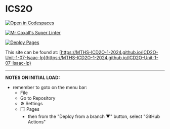# ICS2O

[![Open in Codespaces](https://classroom.github.com/assets/launch-codespace-2972f46106e565e64193e422d61a12cf1da4916b45550586e14ef0a7c637dd04.svg)](https://classroom.github.com/open-in-codespaces?assignment_repo_id=18421445)

[![Mr Coxall's Super Linter](https://github.com/MTHS-ICD2O-1-2024/ICD2O-Unit-1-07-Isaac-Ip/workflows/Mr%20Coxall's%20Super%20Linter/badge.svg)](https://github.com/MTHS-ICD2O-1-2024/ICD2O-Unit-1-07-Isaac-Ip/actions)

[![Deploy Pages](https://github.com/MTHS-ICD2O-1-2024/ICD2O-Unit-1-07-Isaac-Ip/workflows/Deploy%20Pages/badge.svg)](https://github.com/MTHS-ICD2O-1-2024/ICD2O-Unit-1-07-Isaac-Ip/actions)

This site can be found at: [https://MTHS-ICD2O-1-2024.github.io/ICD2O-Unit-1-07-Isaac-Ip](https://MTHS-ICD2O-1-2024.github.io/ICD2O-Unit-1-07-Isaac-Ip)

---

**NOTES ON INITIAL LOAD:**
- remember to goto on the menu bar:
  - File
  - Go to Repository
  - ⚙ Settings
  - 🗔 Pages
    - then from the "Deploy from a branch ▼" button, select "GitHub Actions"
